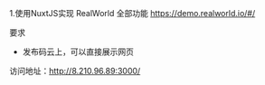 1.使用NuxtJS实现 RealWorld 全部功能 https://demo.realworld.io/#/

要求

 - 发布码云上，可以直接展示网页

访问地址：http://8.210.96.89:3000/
